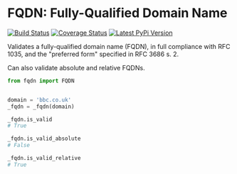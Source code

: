 FQDN: Fully-Qualified Domain Name
=================================

[![Build Status](https://travis-ci.org/0x6768/fqdn.svg?branch=master)](https://travis-ci.org/0x6768/fqdn?branch=master)
[![Coverage Status](https://coveralls.io/repos/github/0x6768/fqdn/badge.svg?branch=master)](https://coveralls.io/github/0x6768/fqdn?branch=master)
[![Latest PyPi Version](https://img.shields.io/pypi/v/fqdn.svg)](https://pypi.python.org/pypi/fqdn)

Validates a fully-qualified domain name (FQDN), in full compliance with
RFC 1035, and the "preferred form" specified in RFC 3686 s. 2.

Can also validate absolute and relative FQDNs.

```python
from fqdn import FQDN


domain = 'bbc.co.uk'
_fqdn = _fqdn(domain)

_fqdn.is_valid
# True

_fqdn.is_valid_absolute
# False

_fqdn.is_valid_relative
# True
```


